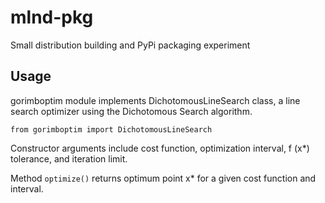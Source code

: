 # mlnd-pkg
Small distribution building and PyPi packaging experiment

## Usage
gorimboptim module implements DichotomousLineSearch class, a line search optimizer using the Dichotomous Search algorithm.

`from gorimboptim import DichotomousLineSearch`

Constructor arguments include cost function, optimization interval, f (x<up>*</up>) tolerance, and iteration limit.

Method `optimize()` returns optimum point x<up>*</up> for a given cost function and interval.
